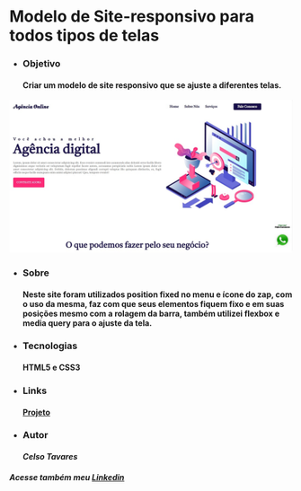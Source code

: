 # Modelo de Site-responsivo para todos tipos de telas
* ### Objetivo
    #### Criar um modelo de site responsivo que se ajuste a diferentes telas.
![Arquivo](img/siteResponsivo.jpg)
* ### Sobre
    #### Neste site foram utilizados position fixed no menu e ícone do zap, com o uso da mesma, faz com que seus elementos fiquem fixo e em suas posições mesmo com a rolagem da barra, também utilizei flexbox e media query para o ajuste da tela. 
* ### Tecnologias 
    #### HTML5 e CSS3
* ### Links
    #### [Projeto](https://celsotavares.github.io/Site-responsivo/)
* ### Autor
    #### *Celso Tavares*
   
#####                                           Acesse também meu [Linkedin](https://www.linkedin.com/in/celsotavaresjunior/)
